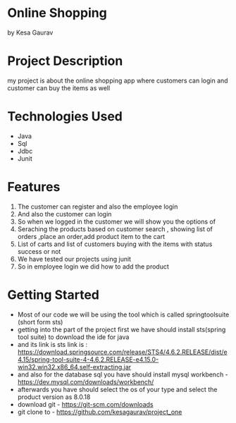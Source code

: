 # Online Shopping 
 by Kesa Gaurav
# Project Description
 my project is about the online shopping app where customers can login and customer can buy the items as well
# Technologies Used
* Java
* Sql
* Jdbc
* Junit 
# Features
1. The customer can register and also the employee login 
2. And also the customer can login 
3. So when we logged in the customer we will show you the options of 
4. Seraching the products based on customer search , showing list of orders ,place an order,add product item to the cart
5. List of carts and list of customers buying with the items with status success or not
6. We have tested our projects using junit
7. So in employee login we did how to add the product
# Getting Started
* Most of our code we will be using the tool which is called springtoolsuite (short form sts)
* getting into the part of the project first we have should install sts(spring tool suite) to download the ide for java
* and its link is sts link is : https://download.springsource.com/release/STS4/4.6.2.RELEASE/dist/e4.15/spring-tool-suite-4-4.6.2.RELEASE-e4.15.0-win32.win32.x86_64.self-extracting.jar
* and also for the database sql you have should install mysql workbench - https://dev.mysql.com/downloads/workbench/
* afterwards you have should select the os of your type and select the product version as 8.0.18 
* download git - https://git-scm.com/downloads
* git clone to - https://github.com/kesagaurav/project_one






